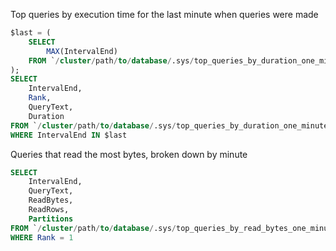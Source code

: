 Top queries by execution time for the last minute when queries were made

  ```sql
  $last = (
      SELECT
          MAX(IntervalEnd)
      FROM `/cluster/path/to/database/.sys/top_queries_by_duration_one_minute`
  );
  SELECT
      IntervalEnd,
      Rank,
      QueryText,
      Duration
  FROM `/cluster/path/to/database/.sys/top_queries_by_duration_one_minute`
  WHERE IntervalEnd IN $last
  ```

  Queries that read the most bytes, broken down by minute

  ```sql
  SELECT
      IntervalEnd,
      QueryText,
      ReadBytes,
      ReadRows,
      Partitions
  FROM `/cluster/path/to/database/.sys/top_queries_by_read_bytes_one_minute`
  WHERE Rank = 1
  ```

